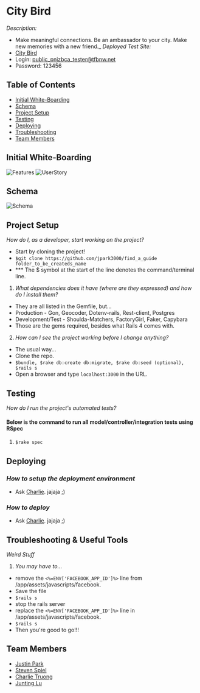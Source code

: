 # City Bird

_Description:_
  - Make meaningful connections. Be an ambassador to your city. Make new memories with a new friend._
_Deployed Test Site:_
  - <a href='http://find-a-guide.herokuapp.comm'>City Bird</a>
  - Login: public_pnjzbca_tester@tfbnw.net
  - Password: 123456

## Table of Contents

* [Initial White-Boarding](#initial-whiteboarding)
* [Schema](#schema)
* [Project Setup](#project-setup)
* [Testing](#testing)
* [Deploying](#deploying)
* [Troubleshooting](#troubleshooting)
* [Team Members](#team-members)

## <a name="initial-whiteboarding"></a>Initial White-Boarding
![Features](http://i.imgur.com/DxJF3yf.jpg?1)
![UserStory](http://i.imgur.com/2xXNr6e.jpg?1)

## <a name="schema"></a>Schema
![Schema](http://i.minus.com/ibikqHkEtJ9HQb.png)

## <a name="project-setup"></a>Project Setup

_How do I, as a developer, start working on the project?_
  - Start by cloning the project!
  - `$git clone https://github.com/jpark3000/find_a_guide folder_to_be_createds_name`
  - *** The $ symbol at the start of the line denotes the command/terminal line.

1. _What dependencies does it have (where are they expressed) and how do I install them?_
  - They are all listed in the Gemfile, but...
  - Production - Gon, Geocoder, Dotenv-rails, Rest-client, Postgres
  - Development/Test - Shoulda-Matchers, FactoryGirl, Faker, Capybara
  - Those are the gems required, besides what Rails 4 comes with.

2. _How can I see the project working before I change anything?_
  - The usual way...
  - Clone the repo.
  - `$bundle, $rake db:create db:migrate, $rake db:seed (optional), $rails s`
  - Open a browser and type `localhost:3000` in the URL.

## <a name="testing"></a>Testing

_How do I run the project's automated tests?_

#### Below is the command to run all model/controller/integration tests using RSpec
1. `$rake spec`


## <a name="deploying"></a>Deploying

### _How to setup the deployment environment_

- Ask  <a href="https://github.com/CharlieTruong">Charlie</a>. jajaja ;)

### _How to deploy_

- Ask  <a href="https://github.com/CharlieTruong">Charlie</a>. jajaja ;)


## <a name="troubleshooting"></a>Troubleshooting & Useful Tools

_Weird Stuff_
1. _You may have to..._
  - remove the `<%=ENV['FACEBOOK_APP_ID']%>` line from /app/assets/javascripts/facebook.
  - Save the file
  - `$rails s`
  - stop the rails server
  - replace the `<%=ENV['FACEBOOK_APP_ID']%>` line in /app/assets/javascripts/facebook.
  - `$rails s`
  - Then you're good to go!!!



## <a name="team-members"></a>Team Members
* <a href="https://github.com/jpark3000">Justin Park</a>
* <a href="https://github.com/stevenspiel">Steven Spiel</a>
* <a href="https://github.com/CharlieTruong">Charlie Truong</a>
* <a href="https://github.com/gnitnuj">Junting Lu</a>

